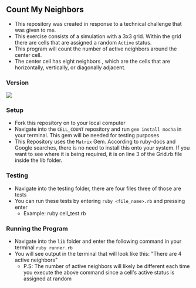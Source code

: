 ## Count My Neighbors

- This repository was created in response to a technical challenge that was given to me. 
- This exercise consists of a simulation with a 3x3 grid. Within the grid there are cells that are assigned a random `Active` status. 
- This program will count the number of active neighbors around the center cell.
- The center cell has eight neighbors , which are the cells that are horizontally, vertically, or diagonally adjacent.

### Version
![](https://img.shields.io/badge/Ruby-2.5.3-orange)

### Setup

- Fork this repository on to your local computer
- Navigate into the `CELL_COUNT` repository and run `gem install mocha` in your terminal. This gem will be needed for testing purposes
- This Repository uses the ```Matrix``` Gem. According to ruby-docs and Google searches, there is no need to install this onto your system. If you want to see where it is being required, it is on line 3 of the Grid.rb  file inside the lib folder. 

### Testing

- Navigate into the testing folder, there are four files three of those are tests
- You can run these tests by entering `ruby <file_name>.rb` and pressing enter
    - Example: ruby cell_test.rb

### Running the Program
- Navigate into the `lib` folder and enter the following command in your terminal `ruby runner.rb`
- You will see output in the terminal that will look like this: "There are 4 active neighbors"
    - P.S: The number of active neighbors will likely be different each time you execute the above command since a cell's active status is assigned at random